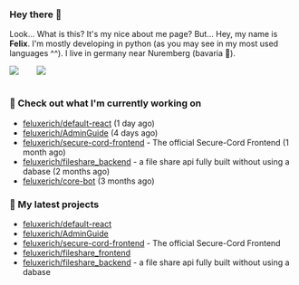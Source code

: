 ### Hey there 👋

Look... What is this? It's my nice about me page? But... Hey, my name is **Felix**. I'm mostly developing in python (as you may see in my most used languages ^^). I live in germany near Nuremberg (bavaria :beers:).
<div style="display: flex; flex-direction: row">
<img align="left" style="margin-right: 1rem" src="https://github-readme-stats.vercel.app/api?username=Feluxerich&theme=dark&show_icons=true&count_private=true">
<img align="right" style="margin-left: 1rem" src="https://github-readme-stats.vercel.app/api/top-langs/?username=Feluxerich&theme=dark">
</div>
<br style="visibility: hidden; width: 100%" />

### :construction_worker: Check out what I'm currently working on

- [feluxerich/default-react](https://github.com/feluxerich/default-react) (1 day ago)
- [feluxerich/AdminGuide](https://github.com/feluxerich/AdminGuide) (4 days ago)
- [feluxerich/secure-cord-frontend](https://github.com/feluxerich/secure-cord-frontend) - The official Secure-Cord Frontend (1 month ago)
- [feluxerich/fileshare_backend](https://github.com/feluxerich/fileshare_backend) - a file share api fully built without using a dabase (2 months ago)
- [feluxerich/core-bot](https://github.com/feluxerich/core-bot) (3 months ago)

### :seedling: My latest projects

- [feluxerich/default-react](https://github.com/feluxerich/default-react)
- [feluxerich/AdminGuide](https://github.com/feluxerich/AdminGuide)
- [feluxerich/secure-cord-frontend](https://github.com/feluxerich/secure-cord-frontend) - The official Secure-Cord Frontend
- [feluxerich/fileshare_frontend](https://github.com/feluxerich/fileshare_frontend)
- [feluxerich/fileshare_backend](https://github.com/feluxerich/fileshare_backend) - a file share api fully built without using a dabase
